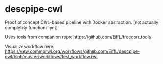 # descpipe-cwl
Proof of concept CWL-based pipeline with Docker abstraction. [not actually completely functional yet]

Uses tools from companion repo: https://github.com/EiffL/treecorr_tools

Visualize workflow here: https://view.commonwl.org/workflows/github.com/EiffL/descpipe-cwl/blob/master/workflows/test_workflow.cwl
